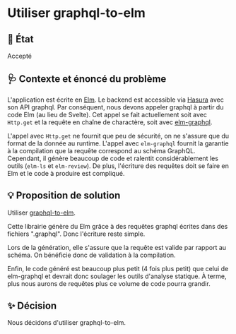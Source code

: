# Utiliser graphql-to-elm

## :memo: État

Accepté

## :stethoscope: Contexte et énoncé du problème

L'application est écrite en [Elm](https://elm-lang.org). Le backend est accessible via [Hasura](https://hasura.io) avec son API graphql.
Par conséquent, nous devons appeler graphql à partir du code Elm (au lieu de Svelte).
Cet appel se fait actuellement soit avec `Http.get` et la requête en chaîne de charactère, soit avec [elm-graphql](https://github.com/dillonkearns/elm-graphql).

L'appel avec `Http.get` ne fournit que peu de sécurité, on ne s'assure que du format de la donnée au runtime.
L'appel avec `elm-graphql` fournit la garantie à la compilation que la requête correspond au schéma GraphQL.
Cependant, il génère beaucoup de code et ralentit considérablement les outils (`elm-ls` et `elm-review`).
De plus, l'écriture des requêtes doit se faire en Elm et le code à produire est compliqué.

## :bulb: Proposition de solution

Utiliser [graphql-to-elm](https://github.com/harmboschloo/graphql-to-elm).

Cette librairie génère du Elm grâce à des requêtes graphql écrites dans des fichiers ".graphql". Donc l'écriture reste simple.

Lors de la génération, elle s'assure que la requête est valide par rapport au schéma. On bénéficie donc de validation à la compilation.

Enfin, le code généré est beaucoup plus petit (4 fois plus petit) que celui de elm-graphql et devrait donc soulager les outils d'analyse statique.
À terme, plus nous aurons de requêtes plus ce volume de code pourra grandir.

## :sparkles: Décision

Nous décidons d'utiliser graphql-to-elm.
